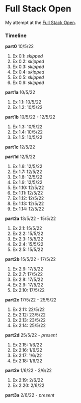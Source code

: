 # Full Stack Open

My attempt at the [Full Stack Open](https://www.fullstackopen.com/en).

### Timeline
**part0** 10/5/22

1. Ex 0.1: *skipped*
2. Ex 0.2: *skipped*
3. Ex 0.3: *skipped*
4. Ex 0.4: *skipped*
5. Ex 0.5: *skipped*
6. Ex 0.6: *skipped*

**part1a** 10/5/22

1. Ex 1.1: 10/5/22
2. Ex 1.2: 10/5/22

**part1b** 10/5/22 - 12/5/22

1. Ex 1.3: 10/5/22
2. Ex 1.4: 10/5/22
3. Ex 1.5: 10/5/22

**part1c** 12/5/22

**part1d** 12/5/22

1. Ex 1.6: 12/5/22
2. Ex 1.7: 12/5/22
3. Ex 1.8: 12/5/22
4. Ex 1.9: 12/5/22
5. Ex 1.10: 12/5/22
6. Ex 1.11: 12/5/22
7. Ex 1.12: 12/5/22
8. Ex 1.13: 12/5/22
9. Ex 1.14: 12/5/22 

**part2a** 13/5/22 - 15/5/22

1. Ex 2.1: 15/5/22
2. Ex 2.2: 15/5/22
3. Ex 2.3: 15/5/22
4. Ex 2.4: 15/5/22
5. Ex 2.5: 15/5/22

**part2b** 15/5/22 - 17/5/22

1. Ex 2.6: 17/5/22
2. Ex 2.7: 17/5/22
3. Ex 2.8: 17/5/22
4. Ex 2.9: 17/5/22
5. Ex 2.10: 17/5/22

**part2c** 17/5/22 - 25/5/22

1. Ex 2.11: 22/5/22
2. Ex 2.12: 23/5/22
3. Ex 2.13: 23/5/22
4. Ex 2.14: 25/5/22

**part2d** 25/5/22 - *present*

1. Ex 2.15: 1/6/22
2. Ex 2.16: 1/6/22
3. Ex 2.17: 1/6/22
4. Ex 2.18: 1/6/22

**part2e** 1/6/22 - 2/6/22

1. Ex 2.19: 2/6/22
2. Ex 2.20: 2/6/22

**part3a** 2/6/22 - *present*